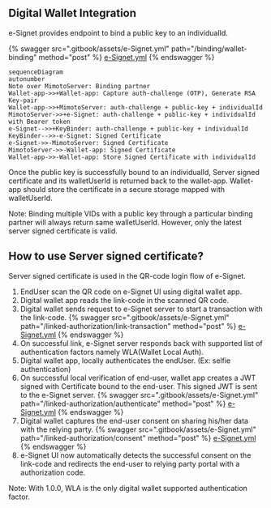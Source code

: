 ## Digital Wallet Integration

e-Signet provides endpoint to bind a public key to an individualId.

{% swagger src=".gitbook/assets/e-Signet.yml" path="/binding/wallet-binding" method="post" %}
[e-Signet.yml](.gitbook/assets/e-Signet.yml)
{% endswagger %}

```mermaid
sequenceDiagram
autonumber
Note over MimotoServer: Binding partner
Wallet-app->>+Wallet-app: Capture auth-challenge (OTP), Generate RSA Key-pair 
Wallet-app->>+MimotoServer: auth-challenge + public-key + individualId 
MimotoServer->>+e-Signet: auth-challenge + public-key + individualId with Bearer token
e-Signet-->>+KeyBinder: auth-challenge + public-key + individualId
KeyBinder-->>-e-Signet: Signed Certificate
e-Signet->>-MimotoServer: Signed Certificate
MimotoServer->>-Wallet-app: Signed Certificate
Wallet-app->>-Wallet-app: Store Signed Certificate with individualId
```

Once the public key is successfully bound to an individualId, Server signed certificate and its walletUserId is returned back to the wallet-app.
Wallet-app should store the certificate in a secure storage mapped with walletUserId.

Note: Binding multiple VIDs with a public key through a particular binding partner will always return same walletUserId. However, only the latest server signed certificate is valid.

## How to use Server signed certificate?

Server signed certificate is used in the QR-code login flow of e-Signet.
1. EndUser scan the QR code on e-Signet UI using digital wallet app.
2. Digital wallet app reads the link-code in the scanned QR code.
3. Digital wallet sends request to e-Signet server to start a transaction with the link-code.
   {% swagger src=".gitbook/assets/e-Signet.yml" path="/linked-authorization/link-transaction" method="post" %}
   [e-Signet.yml](.gitbook/assets/e-Signet.yml)
   {% endswagger %}
4. On successful link, e-Signet server responds back with supported list of authentication factors namely WLA(Wallet Local Auth).
5. Digital wallet app, locally authenticates the endUser. (Ex: selfie authentication)
6. On successful local verification of end-user, wallet app creates a JWT signed with Certificate bound to the end-user. This signed JWT is sent to the e-Signet server.
   {% swagger src=".gitbook/assets/e-Signet.yml" path="/linked-authorization/authenticate" method="post" %}
   [e-Signet.yml](.gitbook/assets/e-Signet.yml)
   {% endswagger %}
7. Digital wallet captures the end-user consent on sharing his/her data with the relying party.
   {% swagger src=".gitbook/assets/e-Signet.yml" path="/linked-authorization/consent" method="post" %}
   [e-Signet.yml](.gitbook/assets/e-Signet.yml)
   {% endswagger %}
8. e-Signet UI now automatically detects the successful consent on the link-code and redirects the end-user to relying party portal with a authorization code.

Note: With 1.0.0, WLA is the only digital wallet supported authentication factor.





